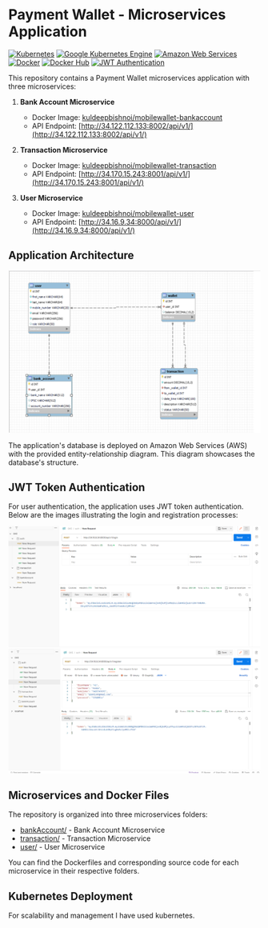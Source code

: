 # Payment Wallet - Microservices Application

[![Kubernetes](https://img.shields.io/badge/Kubernetes-Deployed-yellow)](https://kubernetes.io/)
[![Google Kubernetes Engine](https://img.shields.io/badge/GKE-Deployed-yellow)](https://cloud.google.com/kubernetes-engine)
[![Amazon Web Services](https://img.shields.io/badge/AWS-Deployed-yellow)](https://aws.amazon.com/)
[![Docker](https://img.shields.io/badge/Docker-Ready-blue)](https://www.docker.com/)
[![Docker Hub](https://img.shields.io/badge/Docker%20Hub-Ready-blue)](https://hub.docker.com/)
[![JWT Authentication](https://img.shields.io/badge/JWT%20Authentication-Feature-brightgreen)](https://jwt.io/)

This repository contains a Payment Wallet microservices application with three microservices:

1. **Bank Account Microservice**
   - Docker Image: [kuldeepbishnoi/mobilewallet-bankaccount](docker-image-link)
   - API Endpoint: [http://34.122.112.133:8002/api/v1/](http://34.122.112.133:8002/api/v1/)

2. **Transaction Microservice**
   - Docker Image: [kuldeepbishnoi/mobilewallet-transaction](docker-image-link)
   - API Endpoint: [http://34.170.15.243:8001/api/v1/](http://34.170.15.243:8001/api/v1/)

3. **User Microservice**
   - Docker Image: [kuldeepbishnoi/mobilewallet-user](docker-image-link)
   - API Endpoint: [http://34.16.9.34:8000/api/v1/](http://34.16.9.34:8000/api/v1/)

## Application Architecture

![Entity-Relationship Diagram](images/eer_diagram.png)

The application's database is deployed on Amazon Web Services (AWS) with the provided entity-relationship diagram. This diagram showcases the database's structure.

## JWT Token Authentication

For user authentication, the application uses JWT token authentication. Below are the images illustrating the login and registration processes:

![Login](images/login.png)
![Registration](images/register.png)

## Microservices and Docker Files

The repository is organized into three microservices folders:

- [bankAccount/](microservices/bankAccount) - Bank Account Microservice
- [transaction/](microservices/transaction) - Transaction Microservice
- [user/](microservices/user) - User Microservice

You can find the Dockerfiles and corresponding source code for each microservice in their respective folders.

## Kubernetes Deployment

For scalability and management I have used  kubernetes.